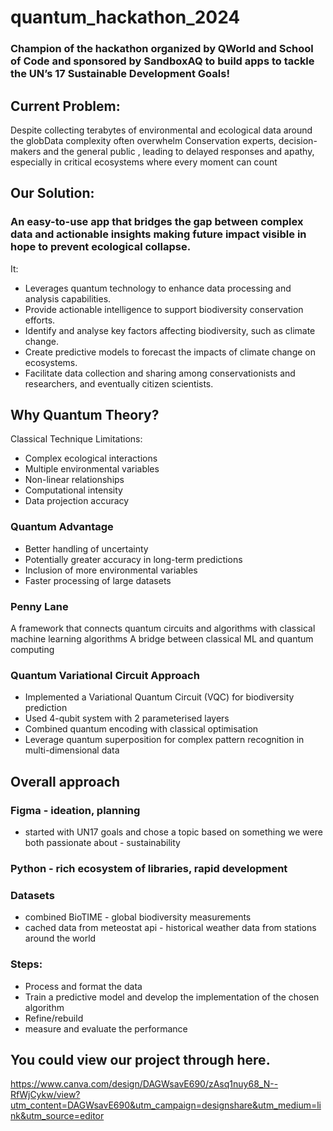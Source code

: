 # quantum_hackathon_2024

### Champion of the hackathon organized by QWorld and School of Code and sponsored by SandboxAQ to build apps to tackle the UN’s 17 Sustainable Development Goals!

## Current Problem: 
Despite collecting terabytes of environmental and ecological data around the globData complexity often overwhelm Conservation experts, decision-makers and the general public , leading to delayed responses and apathy, especially in critical ecosystems where every moment can count

## Our Solution:

### An easy-to-use app that bridges the gap between complex data and actionable insights making future impact visible in hope to prevent ecological collapse.
It: 
- Leverages quantum technology to enhance data processing and analysis capabilities.
- Provide actionable intelligence to support biodiversity conservation efforts.
- Identify and analyse key factors affecting biodiversity, such as climate change.
- Create predictive models to forecast the impacts of climate change on ecosystems.
- Facilitate data collection and sharing among conservationists and researchers, and eventually citizen scientists.

## Why Quantum Theory?
Classical Technique Limitations:
- Complex ecological interactions
- Multiple environmental variables
- Non-linear relationships
- Computational intensity
- Data projection accuracy

### Quantum Advantage
- Better handling of uncertainty
- Potentially greater accuracy in long-term predictions
- Inclusion of more environmental variables
- Faster processing of large datasets

### Penny Lane 
A framework that connects quantum circuits and algorithms with classical machine learning algorithms
A bridge between classical ML and quantum computing

### Quantum Variational Circuit Approach
- Implemented a Variational Quantum Circuit (VQC) for biodiversity prediction
- Used 4-qubit system with 2 parameterised layers
- Combined quantum encoding with classical optimisation
- Leverage quantum superposition for complex pattern recognition in multi-dimensional data

## Overall approach

### Figma - ideation, planning
- started with UN17 goals and chose a topic based on something we were both passionate about - sustainability

### Python - rich ecosystem of libraries, rapid development

### Datasets
- combined BioTIME - global biodiversity measurements
- cached data from meteostat api - historical weather data from stations around the world

### Steps:
- Process and format the data
- Train a predictive model and develop the implementation of the chosen algorithm
- Refine/rebuild
- measure and evaluate the performance

## You could view our project through here. 

https://www.canva.com/design/DAGWsavE690/zAsq1nuy68_N--RfWjCykw/view?utm_content=DAGWsavE690&utm_campaign=designshare&utm_medium=link&utm_source=editor
